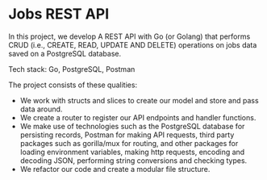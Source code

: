 # Jobs REST API
In this project, we develop A REST API with Go (or Golang) that performs CRUD (i.e., CREATE, READ, UPDATE AND DELETE) operations on jobs data saved on a PostgreSQL database.  

Tech stack: Go, PostgreSQL, Postman  

The project consists of these qualities:
- We work with structs and slices to create our model and store and pass data around.  
- We create a router to register our API endpoints and handler functions.
- We make use of technologies such as the PostgreSQL database for persisting records, Postman for making API requests, third party packages such as gorilla/mux for routing, and other packages for loading environment variables, making http requests, encoding and decoding JSON, performing string conversions and checking types.
- We refactor our code and create a modular file structure.  
